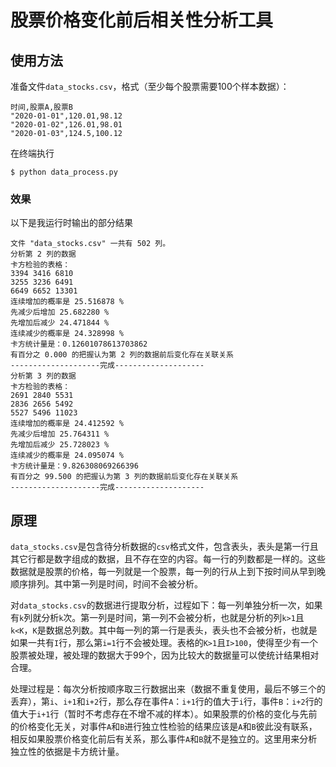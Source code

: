 # 股票价格变化前后相关性分析工具

## 使用方法

准备文件`data_stocks.csv`，格式（至少每个股票需要100个样本数据）：

    时间,股票A,股票B
    "2020-01-01",120.01,98.12
    "2020-01-02",126.01,98.01
    "2020-01-03",124.5,100.12

在终端执行

    $ python data_process.py

### 效果

以下是我运行时输出的部分结果

    文件 "data_stocks.csv" 一共有 502 列。
    分析第 2 列的数据
    卡方检验的表格：
    3394 3416 6810
    3255 3236 6491
    6649 6652 13301
    连续增加的概率是 25.516878 %
    先减少后增加 25.682280 %
    先增加后减少 24.471844 %
    连续减少的概率是 24.328998 %
    卡方统计量是：0.12601078613703862
    有百分之 0.000 的把握认为第 2 列的数据前后变化存在关联关系
    --------------------完成--------------------
    分析第 3 列的数据
    卡方检验的表格：
    2691 2840 5531
    2836 2656 5492
    5527 5496 11023
    连续增加的概率是 24.412592 %
    先减少后增加 25.764311 %
    先增加后减少 25.728023 %
    连续减少的概率是 24.095074 %
    卡方统计量是：9.826308069266396
    有百分之 99.500 的把握认为第 3 列的数据前后变化存在关联关系
    --------------------完成--------------------

## 原理

`data_stocks.csv`是包含待分析数据的`csv`格式文件，包含表头，表头是第一行且其它行都是数字组成的数据，且不存在空的内容。每一行的列数都是一样的。这些数据就是股票的价格，每一列就是一个股票，每一列的行从上到下按时间从早到晚顺序排列。其中第一列是时间，时间不会被分析。

对`data_stocks.csv`的数据进行提取分析，过程如下：每一列单独分析一次，如果有`k`列就分析`k`次。第一列是时间，第一列不会被分析，也就是分析的列`k>1`且`k<K`，`K`是数据总列数。其中每一列的第一行是表头，表头也不会被分析，也就是如果一共有`I`行，那么第`i=1`行不会被处理。表格的`K>1`且`I>100`，使得至少有一个股票被处理，被处理的数据大于99个，因为比较大的数据量可以使统计结果相对合理。

处理过程是：每次分析按顺序取三行数据出来（数据不重复使用，最后不够三个的丢弃），第`i`、`i+1`和`i+2`行，那么存在事件`A`：`i+1`行的值大于`i`行，事件`B`：`i+2`行的值大于`i+1`行（暂时不考虑存在不增不减的样本）。如果股票的价格的变化与先前的价格变化无关，对事件`A`和`B`进行独立性检验的结果应该是`A`和`B`彼此没有联系，相反如果股票价格变化前后有关系，那么事件`A`和`B`就不是独立的。这里用来分析独立性的依据是卡方统计量。
